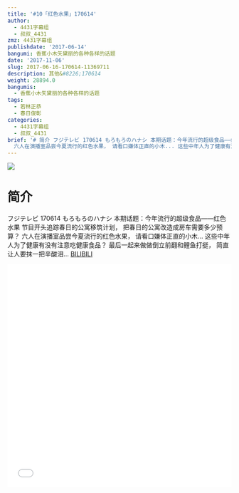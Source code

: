 ```yaml
---
title: '#10「红色水果」170614'
author:
  - 4431字幕组
  - 叔叔_4431
zmz: 4431字幕组
publishdate: '2017-06-14'
bangumi: 香蕉小木矢黛丽的各种各样的话题
date: '2017-11-06'
slug: 2017-06-16-170614-11369711
description: 其他&#8226;170614
weight: 28894.0
bangumis:
  - 香蕉小木矢黛丽的各种各样的话题
tags:
  - 若林正恭
  - 春日俊彰
categories:
  - 4431字幕组
  - 叔叔_4431
brief: '# 简介 フジテレビ 170614 もろもろのハナシ 本期话题：今年流行的超级食品——红色水果 节目开头追踪春日的公寓移筑计划， 把春日的公寓改造成房车需要多少预算？
  六人在演播室品尝今夏流行的红色水果， 请看口嫌体正直的小木... 这些中年人为了健康有没有注意吃健康食品？ 最后一起来做做倒立前翻和鲤鱼打挺， 简直让人要抹一把辛酸泪...'
---
```

![](https://i.imgur.com/e2gvzwd.png)
# 简介  
フジテレビ 170614 もろもろのハナシ
本期话题：今年流行的超级食品——红色水果
节目开头追踪春日的公寓移筑计划，
把春日的公寓改造成房车需要多少预算？
六人在演播室品尝今夏流行的红色水果，
请看口嫌体正直的小木...
这些中年人为了健康有没有注意吃健康食品？
最后一起来做做倒立前翻和鲤鱼打挺，
简直让人要抹一把辛酸泪...
  [BILIBILI](https://www.bilibili.com/video/av11369711/)

  <iframe src="//www.bilibili.com/blackboard/player.html?aid=11369711" width="100%" height="500" frameborder="0" allowfullscreen="allowfullscreen"></iframe>
